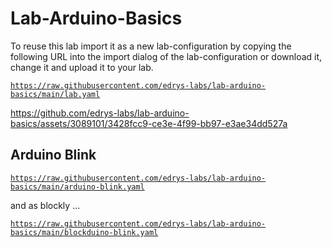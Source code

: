 # Lab-Arduino-Basics

To reuse this lab import it as a new lab-configuration by copying the following URL into the import dialog of the lab-configuration or download it, change it and upload it to your lab.

[`https://raw.githubusercontent.com/edrys-labs/lab-arduino-basics/main/lab.yaml`](https://raw.githubusercontent.com/edrys-labs/lab-arduino-basics/main/lab.yaml)



https://github.com/edrys-labs/lab-arduino-basics/assets/3089101/3428fcc9-ce3e-4f99-bb97-e3ae34dd527a


## Arduino Blink

[`https://raw.githubusercontent.com/edrys-labs/lab-arduino-basics/main/arduino-blink.yaml`](https://raw.githubusercontent.com/edrys-labs/lab-arduino-basics/main/arduino-blink.yaml)

and as blockly ...

[`https://raw.githubusercontent.com/edrys-labs/lab-arduino-basics/main/blockduino-blink.yaml`](https://raw.githubusercontent.com/edrys-labs/lab-arduino-basics/main/blockduino-blink.yaml)
